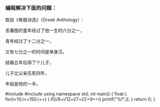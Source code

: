 ### 编程解决下面的问题：

取自《希腊诗选》（Greek Anthology）：

丢番图的童年经过了他一生的六分之一，

青年经过了十二分之一，

又有七分之一的时间是单身汉。

结婚五年后得了个儿子，

儿子比父亲先死四年，

年级是他的一半。


#include <cstdio>
#include<cstdlib>
using namespace std;
int main()
{
    float i;
    for(i=10;i<=150;i++)
    {
        if(i/6+i/12+i/7+i/2+9==i)
            printf("%f",i);
    }
    return 0;
}

